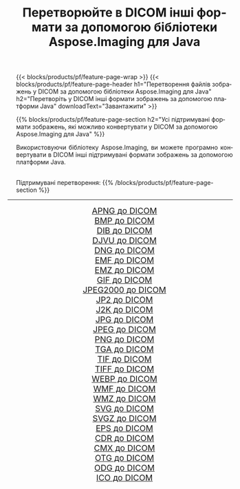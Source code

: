 ﻿---
title: Перетворюйте в DICOM інші формати за допомогою бібліотеки Aspose.Imaging для Java 
weight: 3920
url: /uk/java/conversion/to/dicom/ 
lang: uk
langdirlevel: 2
locales: zh-hans,ja,it,ru,de,es,fr,nl,id,lt,pl,pt,vi,tr,ko,zh-hant,ar,hi,th,sv,cs,uk,he
description: За допомогою Aspose.Imaging ви можете конвертувати в DICOM інші формати за допомогою Java
---

{{< blocks/products/pf/feature-page-wrap >}}
{{< blocks/products/pf/feature-page-header h1="Перетворення файлів зображень у DICOM за допомогою бібліотеки Aspose.Imaging для Java" h2="Перетворіть у DICOM інші формати зображень за допомогою платформи Java" downloadText="Завантажити" >}}


{{% blocks/products/pf/feature-page-section  h2="Усі підтримувані формати зображень, якi можливо конвертувати у DICOM за допомогою Aspose.Imaging для Java" %}}
<p align=justify>Використовуючи бібліотеку Aspose.Imaging, ви можете програмно конвертувати в DICOM інші підтримувані формати зображень за допомогою платформи Java.</p>
<br/>
Підтримувані перетворення:
{{% /blocks/products/pf/feature-page-section %}}
<div class="container-fluid productfamilypage bg-gray">
    <div class="convertypes bg-gray agp-content section">
        <div class="container">
		<hr style="margin-left:-20px;"/>
		<div class="row other-converters" style="gap: 10px;font-size: 19px;text-align:center;">
		    <div class='col-md-2 other-converter remove-lp remove-rp'><a href="/imaging/uk/java/conversion/apng-to-dicom/" style="padding:15px;">APNG до DICOM</a></div>
<div class='col-md-2 other-converter remove-lp remove-rp'><a href="/imaging/uk/java/conversion/bmp-to-dicom/" style="padding:15px;">BMP до DICOM</a></div>
<div class='col-md-2 other-converter remove-lp remove-rp'><a href="/imaging/uk/java/conversion/dib-to-dicom/" style="padding:15px;">DIB до DICOM</a></div>
<div class='col-md-2 other-converter remove-lp remove-rp'><a href="/imaging/uk/java/conversion/djvu-to-dicom/" style="padding:15px;">DJVU до DICOM</a></div>
<div class='col-md-2 other-converter remove-lp remove-rp'><a href="/imaging/uk/java/conversion/dng-to-dicom/" style="padding:15px;">DNG до DICOM</a></div>
<div class='col-md-2 other-converter remove-lp remove-rp'><a href="/imaging/uk/java/conversion/emf-to-dicom/" style="padding:15px;">EMF до DICOM</a></div>
<div class='col-md-2 other-converter remove-lp remove-rp'><a href="/imaging/uk/java/conversion/emz-to-dicom/" style="padding:15px;">EMZ до DICOM</a></div>
<div class='col-md-2 other-converter remove-lp remove-rp'><a href="/imaging/uk/java/conversion/gif-to-dicom/" style="padding:15px;">GIF до DICOM</a></div>
<div class='col-md-2 other-converter remove-lp remove-rp'><a href="/imaging/uk/java/conversion/jpeg2000-to-dicom/" style="padding:15px;">JPEG2000 до DICOM</a></div>
<div class='col-md-2 other-converter remove-lp remove-rp'><a href="/imaging/uk/java/conversion/jp2-to-dicom/" style="padding:15px;">JP2 до DICOM</a></div>
<div class='col-md-2 other-converter remove-lp remove-rp'><a href="/imaging/uk/java/conversion/j2k-to-dicom/" style="padding:15px;">J2K до DICOM</a></div>
<div class='col-md-2 other-converter remove-lp remove-rp'><a href="/imaging/uk/java/conversion/jpg-to-dicom/" style="padding:15px;">JPG до DICOM</a></div>
<div class='col-md-2 other-converter remove-lp remove-rp'><a href="/imaging/uk/java/conversion/jpeg-to-dicom/" style="padding:15px;">JPEG до DICOM</a></div>
<div class='col-md-2 other-converter remove-lp remove-rp'><a href="/imaging/uk/java/conversion/png-to-dicom/" style="padding:15px;">PNG до DICOM</a></div>
<div class='col-md-2 other-converter remove-lp remove-rp'><a href="/imaging/uk/java/conversion/tga-to-dicom/" style="padding:15px;">TGA до DICOM</a></div>
<div class='col-md-2 other-converter remove-lp remove-rp'><a href="/imaging/uk/java/conversion/tif-to-dicom/" style="padding:15px;">TIF до DICOM</a></div>
<div class='col-md-2 other-converter remove-lp remove-rp'><a href="/imaging/uk/java/conversion/tiff-to-dicom/" style="padding:15px;">TIFF до DICOM</a></div>
<div class='col-md-2 other-converter remove-lp remove-rp'><a href="/imaging/uk/java/conversion/webp-to-dicom/" style="padding:15px;">WEBP до DICOM</a></div>
<div class='col-md-2 other-converter remove-lp remove-rp'><a href="/imaging/uk/java/conversion/wmf-to-dicom/" style="padding:15px;">WMF до DICOM</a></div>
<div class='col-md-2 other-converter remove-lp remove-rp'><a href="/imaging/uk/java/conversion/wmz-to-dicom/" style="padding:15px;">WMZ до DICOM</a></div>
<div class='col-md-2 other-converter remove-lp remove-rp'><a href="/imaging/uk/java/conversion/svg-to-dicom/" style="padding:15px;">SVG до DICOM</a></div>
<div class='col-md-2 other-converter remove-lp remove-rp'><a href="/imaging/uk/java/conversion/svgz-to-dicom/" style="padding:15px;">SVGZ до DICOM</a></div>
<div class='col-md-2 other-converter remove-lp remove-rp'><a href="/imaging/uk/java/conversion/eps-to-dicom/" style="padding:15px;">EPS до DICOM</a></div>
<div class='col-md-2 other-converter remove-lp remove-rp'><a href="/imaging/uk/java/conversion/cdr-to-dicom/" style="padding:15px;">CDR до DICOM</a></div>
<div class='col-md-2 other-converter remove-lp remove-rp'><a href="/imaging/uk/java/conversion/cmx-to-dicom/" style="padding:15px;">CMX до DICOM</a></div>
<div class='col-md-2 other-converter remove-lp remove-rp'><a href="/imaging/uk/java/conversion/otg-to-dicom/" style="padding:15px;">OTG до DICOM</a></div>
<div class='col-md-2 other-converter remove-lp remove-rp'><a href="/imaging/uk/java/conversion/odg-to-dicom/" style="padding:15px;">ODG до DICOM</a></div>
<div class='col-md-2 other-converter remove-lp remove-rp'><a href="/imaging/uk/java/conversion/ico-to-dicom/" style="padding:15px;">ICO до DICOM</a></div>
                </div>
        </div>
    </div>
</div>
<br/>

